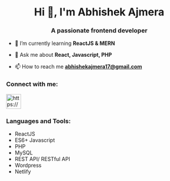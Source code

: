 <h1 align="center">Hi 👋, I'm Abhishek Ajmera</h1>
<h3 align="center">A passionate frontend developer</h3>

- 🌱 I’m currently learning **ReactJS & MERN**

- 💬 Ask me about **React, Javascript, PHP**

- 📫 How to reach me **abhishekajmera17@gmail.com**

<h3 align="left">Connect with me:</h3>
<p align="left">
<a href="https://www.linkedin.com/in/abhishek-ajmera-aa313b156" target="blank"><img src="https://www.vectorlogo.zone/logos/linkedin/linkedin-icon.svg" alt="https://www.linkedin.com/in/abhishek-ajmera-aa313b156" width="40" height="40"></img></svg>
 </a>
 </p>

<h3 align="left">Languages and Tools:</h3>
    <p>
       <ul>
        <li>ReactJS</li>
        <li>ES6+ Javascript</li>
        <li>PHP</li>
        <li>MySQL</li>
        <li>REST API/ RESTful API</li>
        <li>Wordpress</li>
        <li>Netlify</li>
       </ul>
    </p>
